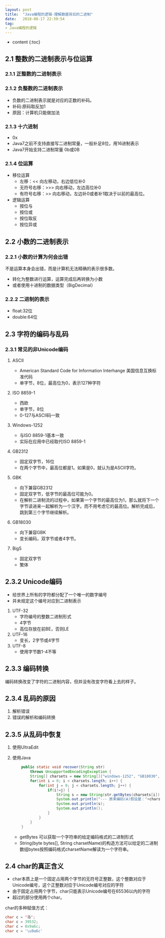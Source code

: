 ```yaml
---
layout: post
title:  "Java编程的逻辑-理解数据背后的二进制"
date:   2018-08-17 22:39:54
tag:
- Java编程的逻辑
---
```


* content
{:toc}



## 2.1 整数的二进制表示与位运算

### 2.1.1 正整数的二进制表示
### 2.1.2 负整数的二进制表示
- 负数的二进制表示就是对应的正数的补码。
- 补码:原码取反加1
- 原因：计算机只能做加法
### 2.1.3 十六进制
- 0x
- Java7之前不支持直接写二进制常量，一般补足8位，用16进制表示
- Java7开始支持二进制常量 0b或0B

### 2.1.4 位运算
- 移位运算
	- 左移：<< 向左移动，右边低位补0
	- 无符号右移：>>> 向右移动，左边高位补0
	- 有符号右移：>> 向右移动，左边补0或者补1取决于以前的最高位。
- 逻辑运算
	- 按位与
	- 按位或
	- 按位取反
	- 按位异或
 	
## 2.2 小数的二进制表示
### 2.2.1 小数的计算为何会出错
不是运算本身会出错，而是计算机无法精确的表示很多数。

- 转化为整数进行运算，运算完成后再转换为小数
- 或者使用十进制的数据类型（BigDecimal）

### 2.2.2 二进制的表示
- float:32位
- double:64位

## 2.3 字符的编码与乱码
### 2.3.1 常见的非Unicode编码
1. ASCII
	- American Standard Code for Information Interhange 美国信息互换标准代码
	- 单字节，8位，最高位为0，表示127种字符

2. ISO 8859-1
	- 西欧
	- 单字节，8位
	- 0-127与ASCII码一致

3. Windows-1252
	- 与ISO 8859-1基本一致
	- 实际在应用中已经取代ISO 8859-1
4. GB2312
	- 固定双字节，16位 
	- 在两个字节中，最高位都是1。如果是0，就认为是ASCII字符。
5. GBK
	- 向下兼容GB2312
	- 固定双字节，低字节的最高位可能为0。
	- 在解析二进制流的过程中，如果第一个字节的最高位为1，那么就将下一个字节读进来一起解析为一个汉字。而不用考虑它的最高位。解析完成后，跳到第三个字节继续解析。
6. GB18030
	- 向下兼容GBK
	- 变长编码，双字节或者4字节。

7. Big5
	- 固定双字节
	- 繁体 

## 2.3.2 Unicode编码

- 给世界上所有的字符都分配了一个唯一的数字编号
- 并未规定这个编号对应到二进制表示

1. UTF-32
	- 字符编号的整数二进制形式
	- 4字节
	- 高位存放在前BE，否则LE
2. UTF-16
	- 变长，2字节或4字节
3. UTF-8
	- 使用字节数1-4不等

## 2.3.3 编码转换
编码转换改变了字符的二进制内容，但并没有改变字符看上去的样子。

## 2.3.4 乱码的原因

1. 解析错误
2. 错误的解析和编码转换

## 2.3.5 从乱码中恢复
1. 使用UltraEdit
2. 使用Java

	~~~ java
		public static void recover(String str) 
			throws UnsupportedEncodingException {
			String[] charsets = new String[]{"windows-1252", "GB18030", "Big5", "UTF-8"};
			for(int i = 0; i < charsets.length; i++) {
				for(int j = 0; j < charsets.length; j++) {
					if(i!=j) {
						String s = new String(str.getBytes(charsets[i]), charsets[j]);
						System.out.println("--- 原来编码(A)假设是："+charsets[j]+", 被错误解读为了(B):"+charsets[i]);
						System.out.println(s);
						System.out.println();
					}
				}
			}
		}
	~~~
	
	- getBytes 可以获取一个字符串的给定编码格式的二进制形式
	- String(byte bytes[], String charsetName)的构造方法可以给定的二进制数组bytes按照编码格式charsetName解读为一个字符串。

## 2.4 char的真正含义

- char本质上是一个固定占用两个字节的无符号正整数，这个整数对应于Unicode编号，这个正整数对应于Unicode编号对应的字符
- 由于固定占用两个字节，char只能表示Unicode编号在65536以内的字符
- 超过的部分使用两个char。

char的多种赋值方式：

~~~ java
char c = '马';
char c = 39532;
char c = 0x9a6c;
char c = '\u9a6c'
~~~  
